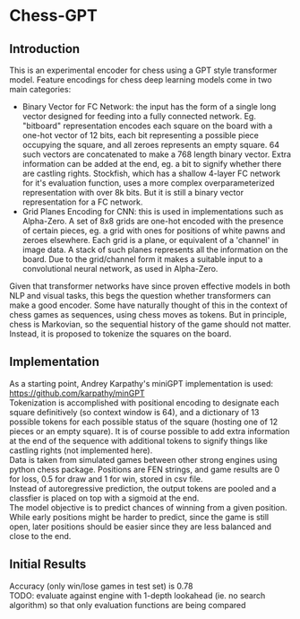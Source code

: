 # Chess-GPT
## Introduction
This is an experimental encoder for chess using a GPT style transformer model.
Feature encodings for chess deep learning models come in two main categories:  
- Binary Vector for FC Network: the input has the form of a single long vector designed for feeding into a fully connected network. Eg. "bitboard" representation encodes each square on the board with a one-hot vector of 12 bits, each bit representing a possible piece occupying the square, and all zeroes represents an empty square. 64 such vectors are concatenated to make a 768 length binary vector. Extra information can be added at the end, eg. a bit to signify whether there are castling rights. Stockfish, which has a shallow 4-layer FC network for it's evaluation function, uses a more complex overparameterized representation with over 8k bits. But it is still a binary vector representation for a FC network.
- Grid Planes Encoding for CNN: this is used in implementations such as Alpha-Zero. A set of 8x8 grids are one-hot encoded with the presence of certain pieces, eg. a grid with ones for positions of white pawns and zeroes elsewhere. Each grid is a plane, or equivalent of a 'channel' in image data. A stack of such planes represents all the information on the board. Due to the grid/channel form it makes a suitable input to a convolutional neural network, as used in Alpha-Zero.  

Given that transformer networks have since proven effective models in both NLP and visual tasks, this begs the question whether transformers can make a good encoder.
Some have naturally thought of this in the context of chess games as sequences, using chess moves as tokens. But in principle, chess is Markovian, so the sequential history of the game should not matter. Instead, it is proposed to tokenize the squares on the board. 
## Implementation
As a starting point, Andrey Karpathy's miniGPT implementation is used: https://github.com/karpathy/minGPT  
Tokenization is accomplished with positional encoding to designate each square definitively (so context window is 64), and a dictionary of 13 possible tokens for each possible status of the square (hosting one of 12 pieces or an empty square). It is of course possible to add extra information at the end of the sequence with additional tokens to signify things like castling rights (not implemented here).  
Data is taken from simulated games between other strong engines using python chess package. Positions are FEN strings, and game results are 0 for loss, 0.5 for draw and 1 for win, stored in csv file.  
Instead of autoregressive prediction, the output tokens are pooled and a classfier is placed on top with a sigmoid at the end.  
The model objective is to predict chances of winning from a given position. While early positions might be harder to predict, since the game is still open, later positions should be easier since they are less balanced and close to the end.  

## Initial Results
Accuracy (only win/lose games in test set) is 0.78  
TODO: evaluate against engine with 1-depth lookahead (ie. no search algorithm) so that only evaluation functions are being compared  
